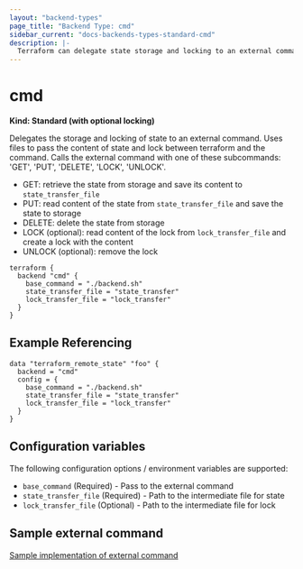 ```yaml
---
layout: "backend-types"
page_title: "Backend Type: cmd"
sidebar_current: "docs-backends-types-standard-cmd"
description: |-
  Terraform can delegate state storage and locking to an external command.
---
```


# cmd

**Kind: Standard (with optional locking)**

Delegates the storage and locking of state to an external command.
Uses files to pass the content of state and lock between terraform and the command.
Calls the external command with one of these subcommands: 'GET', 'PUT', 'DELETE', 'LOCK', 'UNLOCK'.
* GET: retrieve the state from storage and save its content to `state_transfer_file`
* PUT: read content of the state from `state_transfer_file` and save the state to storage
* DELETE: delete the state from storage
* LOCK (optional): read content of the lock from `lock_transfer_file` and create a lock with the content
* UNLOCK (optional): remove the lock

```hcl
terraform {
  backend "cmd" {
    base_command = "./backend.sh"
    state_transfer_file = "state_transfer"
    lock_transfer_file = "lock_transfer"
  }
}
```

## Example Referencing

```hcl
data "terraform_remote_state" "foo" {
  backend = "cmd"
  config = {
    base_command = "./backend.sh"
    state_transfer_file = "state_transfer"
    lock_transfer_file = "lock_transfer"
  }
}
```

## Configuration variables

The following configuration options / environment variables are supported:

 * `base_command` (Required) - Pass to the external command
 * `state_transfer_file` (Required) - Path to the intermediate file for state
 * `lock_transfer_file` (Optional) - Path to the intermediate file for lock

## Sample external command

[Sample implementation of external command](https://github.com/bzcnsh/tf_remote_state_cmd_samples)